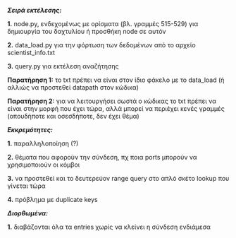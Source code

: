 ***Σειρά εκτέλεσης:***

**1.** node.py, ενδεχομένως με ορίσματα (βλ. γραμμές 515-529) για δημιουργία του δαχτυλίου ή προσθήκη node σε αυτόν

**2.** data_load.py για την φόρτωση των δεδομένων από το αρχείο scientist_info.txt 

**3.** query.py για εκτέλεση αναζήτησης

**Παρατήρηση 1:** το txt πρέπει να είναι στον ίδιο φάκελο με το data_load (ή αλλιώς να προστεθεί datapath στον κώδικα)

**Παρατήρηση 2:** για να λειτουργήσει σωστά ο κώδικας το txt πρέπει να είναι στην μορφή που έχει τώρα, αλλά μπορεί να περιέχει κενές γραμμές 
(οπουδήποτε και οσεσδήποτε, δεν έχει θέμα)

***Εκκρεμότητες:*** 

**1.** παραλληλοποίηση (?)

**2.** θέματα που αφορούν την σύνδεση, πχ ποια ports μπορούν να χρησιμοποιούν οι κόμβοι

**3.** να προστεθεί και το δευτερεύον range query στο απλό σκέτο lookup που γίνεται τώρα

**4.** πρόβλημα με duplicate keys

***Διορθωμένα:*** 

**1.** διαβάζονται όλα τα entries χωρίς να κλείνει η σύνδεση ενδιάμεσα 
